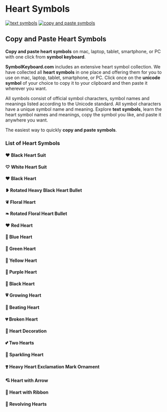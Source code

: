 # Heart Symbols
[![text symbols](https://img.shields.io/badge/github-symbols-green.svg)](https://github.com/symbolkeyboard/symbols)
[![copy and paste symbols](https://img.shields.io/badge/source-symbolkeyboad.com-orange.svg)](https://symbolkeyboard.com)
## Copy and Paste Heart Symbols

**Copy and paste heart symbols** on mac, laptop, tablet, smartphone, or PC with one click from **symbol keyboard**.

**SymbolKeyboard.com** includes an extensive heart symbol collection. We have collected all **heart symbols** in one place and offering them for you to use on mac, laptop, tablet, smartphone, or PC. Click once on the **unicode symbol** of your choice to copy it to your clipboard and then paste it wherever you want.

All symbols consist of official symbol characters, symbol names and meanings listed according to the Unicode standard. All symbol characters have a unique symbol name and meaning. Explore **text symbols**, learn the heart symbol names and meanings, copy the symbol you like, and paste it anywhere you want.

The easiest way to quickly **copy and paste symbols**.
### List of Heart Symbols
#### ♥ Black Heart Suit
#### ♡ White Heart Suit
#### ❤ Black Heart
#### ❥ Rotated Heavy Black Heart Bullet
#### ❦ Floral Heart
#### ❧ Rotated Floral Heart Bullet
#### ❤️ Red Heart
#### 💙 Blue Heart
#### 💚 Green Heart
#### 💛 Yellow Heart
#### 💜 Purple Heart
#### 🖤 Black Heart
#### 💗 Growing Heart
#### 💓 Beating Heart
#### 💔 Broken Heart
#### 💟 Heart Decoration
#### 💕 Two Hearts
#### 💖 Sparkling Heart
#### ❣️ Heavy Heart Exclamation Mark Ornament
#### 💘 Heart with Arrow
#### 💝 Heart with Ribbon
#### 💞 Revolving Hearts
